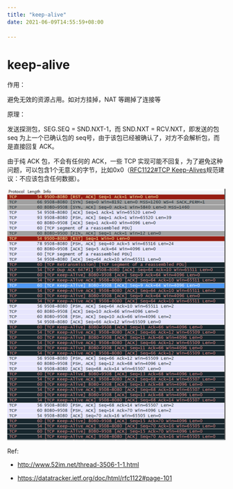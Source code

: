 ```yaml
---
title: "keep-alive"
date: 2021-06-09T14:55:59+08:00

---
```


# keep-alive

作用：

避免无效的资源占用。如对方挂掉，NAT 等踢掉了连接等

原理：

发送探测包，SEG.SEQ = SND.NXT-1，而 SND.NXT = RCV.NXT，即发送的包 seq 为上一个已确认包的 seq号，由于该包已经被确认了，对方不会解析包，而是直接回复 ACK。

由于纯 ACK 包，不会有任何的 ACK，一些 TCP 实现可能不回复，为了避免这种问题，可以包含1个无意义的字节，比如0x0（[RFC1122#TCP Keep-Alives](https://tools.ietf.org/html/rfc1122#section-4.2.3.6)规范建议：不应该包含任何数据）。

![tcp-keep-alive](tcp-keep-alive.png)

Ref: 

- http://www.52im.net/thread-3506-1-1.html

- https://datatracker.ietf.org/doc/html/rfc1122#page-101